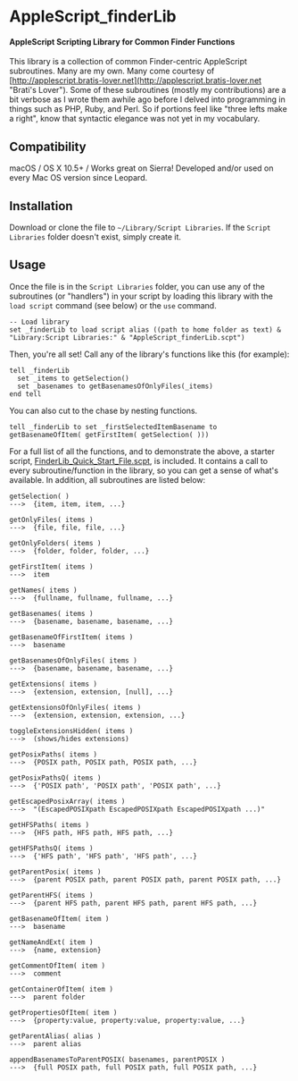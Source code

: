 # AppleScript_finderLib
#### AppleScript Scripting Library for Common Finder Functions

This library is a collection of common Finder-centric AppleScript subroutines. Many are my own. Many come courtesy of [http://applescript.bratis-lover.net](http://applescript.bratis-lover.net "Brati's Lover"). Some of these subroutines (mostly my contributions) are a bit verbose as I wrote them awhile ago before I delved into programming in things such as PHP, Ruby, and Perl. So if portions feel like "three lefts make a right", know that syntactic elegance was not yet in my vocabulary.
  
  
## Compatibility
macOS / OS X 10.5+ / Works great on Sierra! Developed and/or used on every Mac OS version since Leopard.  
  
  
## Installation  

Download or clone the file to `~/Library/Script Libraries`. If the `Script Libraries` folder doesn't exist, simply create it.
  
  
## Usage  

Once the file is in the `Script Libraries` folder, you can use any of the subroutines (or "handlers") in your script by loading this library with the `load script` command (see below) or the `use` command.

```applescript
-- Load library
set _finderLib to load script alias ((path to home folder as text) & "Library:Script Libraries:" & "AppleScript_finderLib.scpt")
```
  
Then, you're all set! Call any of the library's functions like this (for example):  
```applescript
tell _finderLib
  set _items to getSelection()
  set _basenames to getBasenamesOfOnlyFiles(_items)
end tell
```
  
You can also cut to the chase by nesting functions.  
```applescript
tell _finderLib to set _firstSelectedItemBasename to getBasenameOfItem( getFirstItem( getSelection( )))
```

For a full list of all the functions, and to demonstrate the above, a starter script, [FinderLib_Quick_Start_File.scpt](https://github.com/ianthekirkland/AppleScript_finderLib/FinderLib_Quick_Start_File.scpt "FinderLib_Quick_Start_File.scpt"), is included. It contains a call to every subroutine/function in the library, so you can get a sense of what's available. In addition, all subroutines are listed below:

```applescript  
getSelection( )
--->  {item, item, item, ...}
```
```applescript  
getOnlyFiles( items )
--->  {file, file, file, ...}
```
```applescript  
getOnlyFolders( items )
--->  {folder, folder, folder, ...}
```
```applescript  
getFirstItem( items )
--->  item
```
```applescript  
getNames( items )
--->  {fullname, fullname, fullname, ...}
```
```applescript  
getBasenames( items )
--->  {basename, basename, basename, ...}
```
```applescript  
getBasenameOfFirstItem( items )
--->  basename
```
```applescript  
getBasenamesOfOnlyFiles( items )
--->  {basename, basename, basename, ...}
```
```applescript  
getExtensions( items )
--->  {extension, extension, [null], ...}
```
```applescript  
getExtensionsOfOnlyFiles( items )
--->  {extension, extension, extension, ...}
```
```applescript  
toggleExtensionsHidden( items )
--->  (shows/hides extensions)
```
```applescript  
getPosixPaths( items )
--->  {POSIX path, POSIX path, POSIX path, ...}
```
```applescript  
getPosixPathsQ( items )
--->  {'POSIX path', 'POSIX path', 'POSIX path', ...}
```
```applescript  
getEscapedPosixArray( items )
--->  "(EscapedPOSIXpath EscapedPOSIXpath EscapedPOSIXpath ...)"
```
```applescript  
getHFSPaths( items )
--->  {HFS path, HFS path, HFS path, ...}
```
```applescript  
getHFSPathsQ( items )
--->  {'HFS path', 'HFS path', 'HFS path', ...}
```
```applescript  
getParentPosix( items )
--->  {parent POSIX path, parent POSIX path, parent POSIX path, ...}
```
```applescript  
getParentHFS( items )
--->  {parent HFS path, parent HFS path, parent HFS path, ...} 
```
```applescript  
getBasenameOfItem( item )
--->  basename
```
```applescript  
getNameAndExt( item )
--->  {name, extension}
```
```applescript  
getCommentOfItem( item )
--->  comment
```
```applescript  
getContainerOfItem( item )
--->  parent folder
```
```applescript  
getPropertiesOfItem( item )
--->  {property:value, property:value, property:value, ...}
```
```applescript  
getParentAlias( alias )
--->  parent alias
```
```applescript  
appendBasenamesToParentPOSIX( basenames, parentPOSIX )
--->  {full POSIX path, full POSIX path, full POSIX path, ...}  
```
